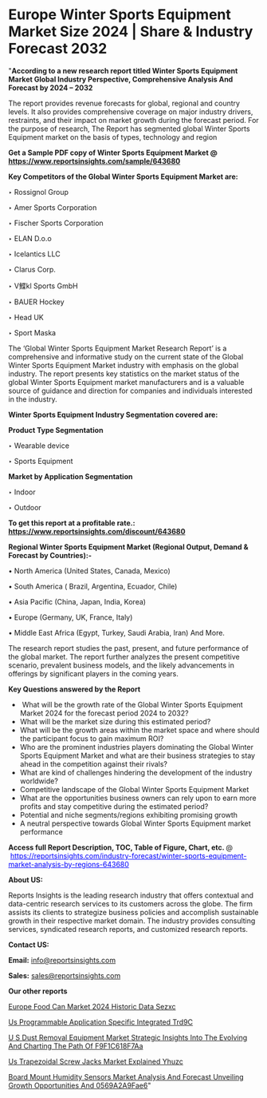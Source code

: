# Europe Winter Sports Equipment Market Size 2024 | Share & Industry Forecast 2032

"<strong>According to a new research report titled Winter Sports Equipment Market Global Industry Perspective, Comprehensive Analysis And Forecast by 2024 – 2032</strong>

The report provides revenue forecasts for global, regional and country levels. It also provides comprehensive coverage on major industry drivers, restraints, and their impact on market growth during the forecast period. For the purpose of research, The Report has segmented global Winter Sports Equipment market on the basis of types, technology and region

<strong>Get a Sample PDF copy of Winter Sports Equipment Market </strong><strong>@<a href=https://www.reportsinsights.com/sample/643680 style=color:#0000ff;> https://www.reportsinsights.com/sample/643680</a></strong></font>

<strong>Key Competitors of the Global Winter Sports Equipment Market are:</strong>

‣ Rossignol Group

‣ Amer Sports Corporation

‣ Fischer Sports Corporation

‣ ELAN D.o.o

‣ Icelantics LLC

‣ Clarus Corp.

‣ V鰈kl Sports GmbH

‣ BAUER Hockey

‣ Head UK

‣ Sport Maska

The ‘Global Winter Sports Equipment Market Research Report’ is a comprehensive and informative study on the current state of the Global Winter Sports Equipment Market industry with emphasis on the global industry. The report presents key statistics on the market status of the global Winter Sports Equipment market manufacturers and is a valuable source of guidance and direction for companies and individuals interested in the industry.

<strong>Winter Sports Equipment Industry Segmentation covered are:</strong>

<strong>Product Type Segmentation</strong>

‣ Wearable device

‣ Sports Equipment

<strong>Market by Application Segmentation</strong>

‣ Indoor

‣ Outdoor

<strong>To get this report at a profitable rate.: <a href=https://www.reportsinsights.com/discount/643680 style=color:#0000ff;>https://www.reportsinsights.com/discount/643680</a></strong></font>

<strong>Regional Winter Sports Equipment Market (Regional Output, Demand &amp; Forecast by Countries):-</strong>

• North America (United States, Canada, Mexico)

• South America ( Brazil, Argentina, Ecuador, Chile)

• Asia Pacific (China, Japan, India, Korea)

• Europe (Germany, UK, France, Italy)

• Middle East Africa (Egypt, Turkey, Saudi Arabia, Iran) And More.

The research report studies the past, present, and future performance of the global market. The report further analyzes the present competitive scenario, prevalent business models, and the likely advancements in offerings by significant players in the coming years.

<strong>Key Questions answered by the Report</strong>
<ul>
  <li> What will be the growth rate of the Global Winter Sports Equipment Market 2024 for the forecast period 2024 to 2032?</li>
  <li>What will be the market size during this estimated period?</li>
  <li>What will be the growth areas within the market space and where should the participant focus to gain maximum ROI?</li>
  <li>Who are the prominent industries players dominating the Global Winter Sports Equipment Market and what are their business strategies to stay ahead in the competition against their rivals?</li>
  <li>What are kind of challenges hindering the development of the industry worldwide?</li>
  <li>Competitive landscape of the Global Winter Sports Equipment Market</li>
  <li>What are the opportunities business owners can rely upon to earn more profits and stay competitive during the estimated period?</li>
  <li>Potential and niche segments/regions exhibiting promising growth</li>
  <li>A neutral perspective towards Global Winter Sports Equipment market performance</li>
</ul>
<strong>Access full Report Description, TOC, Table of Figure, Chart, etc. </strong>@  <a href=https://reportsinsights.com/industry-forecast/winter-sports-equipment-market-analysis-by-regions-643680 style=color:#0000ff;>https://reportsinsights.com/industry-forecast/winter-sports-equipment-market-analysis-by-regions-643680</a></font>

<strong><strong>About US</strong>:</strong>

Reports Insights is the leading research industry that offers contextual and data-centric research services to its customers across the globe. The firm assists its clients to strategize business policies and accomplish sustainable growth in their respective market domain. The industry provides consulting services, syndicated research reports, and customized research reports.

<strong>Contact US:</strong>

<p class=""""><b>Email:</b> <a href=mailto:info@reportsinsights.com>info@reportsinsights.com</a></p>
<p class=""""><b>Sales:</b> <a href=mailto:sales@reportsinsights.com>sales@reportsinsights.com</a></p>

<strong>Our other reports</strong>

<a href=https://www.linkedin.com/pulse/europe-food-can-market-2024-historic-data-sezxc/>Europe Food Can Market 2024 Historic Data Sezxc</a>

<a href=https://www.linkedin.com/pulse/us-programmable-application-specific-integrated-trd9c/>Us Programmable Application Specific Integrated Trd9C</a>

<a href=https://medium.com/@yadavahaan91/u-s-dust-removal-equipment-market-strategic-insights-into-the-evolving-and-charting-the-path-of-f9f1c618f7aa>U S Dust Removal Equipment Market Strategic Insights Into The Evolving And Charting The Path Of F9F1C618F7Aa</a>

<a href=https://www.linkedin.com/pulse/us-trapezoidal-screw-jacks-market-explained-yhuzc/>Us Trapezoidal Screw Jacks Market Explained Yhuzc</a>

<a href=https://medium.com/@tidke9676/board-mount-humidity-sensors-market-analysis-and-forecast-unveiling-growth-opportunities-and-0569a2a9fae6>Board Mount Humidity Sensors Market Analysis And Forecast Unveiling Growth Opportunities And 0569A2A9Fae6</a>"
